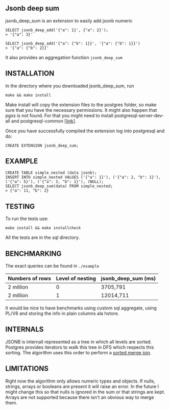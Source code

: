 ## Jsonb deep sum

jsonb_deep_sum is an extension to easily add jsonb numeric

    SELECT jsonb_deep_add('{"a": 1}', {"a": 2}');
    > '{"a": 3}'
    
    SELECT jsonb_deep_add('{"a": {"b": 1}}', '{"a": {"b": 1}}')
    > '{"a": {"b": 2}}'
    
It also provides an aggregation function `jsonb_deep_sum`
    
## INSTALLATION
    
In the directory where you downloaded jsonb_deep_sum, run

    make && make install
    
Make install will copy the extension files to the postgres folder, so make sure that you have the necessary permissions.
It might also happen that pgxs is not found. For that you might need to install postgresql-server-dev-all and postgresql-common [[link](https://github.com/travis-ci/travis-ci/issues/2864)].


Once you have successfully compiled the extension log into postgresql and do:

    CREATE EXTENSION jsonb_deep_sum;
    


## EXAMPLE

    CREATE TABLE simple_nested (data jsonb);
    INSERT INTO simple_nested VALUES ('{"a": 1}'), ('{"a": 2, "b": 1}'), ('{"a": 5}'), ('{"a": 3, "b": 1}'), (NULL);
    SELECT jsonb_deep_sum(data) FROM simple_nested;
    > {"a": 11, "b": 2}


## TESTING

To run the tests use:

    make install && make installcheck

All the tests are in the sql directory.

## BENCHMARKING

The exact queries can be found in `./example`

| Numbers of rows | Level of nesting |  jsonb_deep_sum (ms) |
| --------------- | ---------------- | --------------- |
| 2 million       | 0   | 3705,791 |
| 2 million | 1 | 12014,711


It would be nice to have benchmarks using custom sql aggregate, using PL/V8 and storing the info in plain columns ala hstore.

## INTERNALS

JSONB is internall represented as a tree in which all levels are sorted.
 Postgres provides iterators to walk this tree in DFS which respects this sorting. The algorithm uses this order to perform a [sorted merge join](https://en.wikipedia.org/wiki/Sort-merge_join).
  
  
## LIMITATIONS

Right now the algorithm only allows numeric types and objects. If nulls, strings, arrays or booleans are present it will raise an error.
In the future I might change this so that nulls is ignored in the sum or that strings are kept. Arrays are not supported because there isn't an obvious way to merge them.
